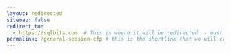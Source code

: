 ```yaml
---
layout: redirected
sitemap: false
redirect_to:
  - https://sqlbits.com  # This is where it will be redirected  - must be a complete url and a space after the -
permalink: /general-session-cfp # this is the shortlink that we will create the / is required - MUST MATCH the name of the file amd a space after the :
---
```

